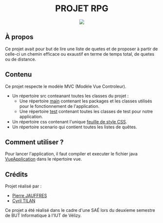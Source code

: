 <div align="center">
  <h1>PROJET RPG</h1>
  <a href="https://fr.wikipedia.org/wiki/Java_(langage)"><img src="https://cdn-icons-png.flaticon.com/512/1183/1183669.png"/></a>
</div>

## À propos

Ce projet avait pour but de lire une liste de quetes et de proposer à partir de celle-ci un chemin efficace ou exaustif en terme de temps total, de quetes ou de distance.

## Contenu

Ce projet respecte le modèle MVC (Modèle Vue Controleur).

* Un répertoire src conteanant toutes les classes du projet :
    * Une répertoire [main](/src/main) contenant les packages et les classes utilisés pour le fonctionnement de l'application.
    * Une répertoire [test](/src/test) contenant toutes les classes de test pour notre application.
* Un répertoire css contenant l'unique [feuille de style CSS](/css/premiersStyles.css).
* Un répertoire scenario qui contient toutes les listes de quêtes.

## Comment utiliser ?

Pour lancer l'application, il faut compiler et executer le fichier java [VueApplication](src/main/java/bluenessdev/vue/VueApplication.java) dans le répertoire vue.

## Crédits

Projet réalisé par :
- [Pierre JAUFFRES](https://github.com/octogenarian78)
- [Cyril TILAN](https://github.com/BluenessDev)

Ce projet a été réalisé dans le cadre d'une SAÉ lors du deuxieme semestre de BUT Informatique à l'IUT de Vélizy.
